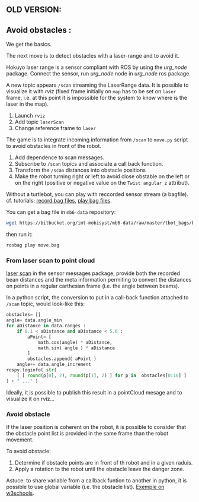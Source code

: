 


## OLD VERSION:

## Avoid obstacles :

We get the basics.

The next move is to detect obstacles with a laser-range and to avoid it.

Hokuyo laser range is a sensor compliant with ROS by using the *urg_node* package. Connect the sensor, run *urg_node* node in *urg_node* ros package. 

A new topic appears `/scan` streaming the LaserRange data. It is possible to visualize it with *rviz* (fixed frame initially on `map` has to be set on `laser` frame, i.e. at this point it is impossible for the system to know where is the laser in the map).

1. Launch `rviz`
2. Add topic `laserScan`
3. Change reference frame to `laser`

The game is to integrate incoming information from `/scan` to `move.py` script to avoid obstacles in front of the robot.

1. Add dependence to scan messages. 
2. Subscribe to `/scan` topics and associate a call back function.
3. Transform the `/scan` distances into obstacle positions
4. Make the robot turning right or left to avoid close obstable on the left  or on the right (positive or negative value on the `Twist angular z` attribut).

Without a turtlebot, you can play with reccorded sensor stream (a bagfile).
cf. tutorials: [record bag files](http://wiki.ros.org/ROS/Tutorials/Recording%20and%20playing%20back%20data), [play bag files](http://wiki.ros.org/ROS/Tutorials/reading%20msgs%20from%20a%20bag%20file).

You can get a bag file in `mb6-data` repository:

```bash
wget https://bitbucket.org/imt-mobisyst/mb6-data/raw/master/tbot_bags/bags/tbot_bag_first_loop.bag -O move.bag
```

then run it: 

```bash
rosbag play move.bag
```

### From laser scan to point cloud

[laser scan](https://docs.ros.org/en/noetic/api/sensor_msgs/html/msg/LaserScan.html) in the sensor messages package, provide both the recorded bean distances and the meta information permiting to convert the distances on points in a regular carthesian frame (i.e. the angle between beams).

In a python script, the conversion to put in a call-back function attached to `/scan` topic, would look-like this:

```python
obstacles= []
angle= data.angle_min
for aDistance in data.ranges :
    if 0.1 < aDistance and aDistance < 5.0 :
        aPoint= [ 
            math.cos(angle) * aDistance, 
            math.sin( angle ) * aDistance
        ]
        obstacles.append( aPoint )
    angle+= data.angle_increment
rospy.loginfo( str(
    [ [ round(p[0], 2), round(p[1], 2) ] for p in  obstacles[0:10] ] 
) + " ..." )
```

Ideally, it is possible to publish this result in a pointCloud mesage and to visualize it on rviz...


### Avoid obstacle

If the laser position is coherent on the robot, it is possible to consider that the obstacle point list is provided in the same frame than the robot movement.

To avoid obstacle:

1. Determine if obstacle points are in front of th robot and in a given raduis.
2. Apply a rotation to the robot until the obstacle leave the danger zone.

Astuce: to share variable from a callback funtion to another in python, it is possible to use global variable (i.e. the obstacle list). [Exemple on w3schools](https://www.w3schools.com/python/gloss_python_global_variables.asp).
